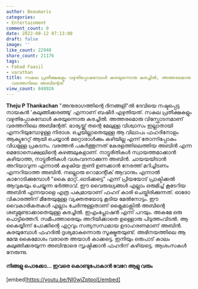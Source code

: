 ```yaml
---
author: Beaumaris
categories:
- Entertainment
comment_count: 0
date: 2022-08-12 07:13:00
draft: false
image: ''
like_count: 22940
share_count: 21176
tags:
- Fahad Faasil
- varathan
title: സകല പ്രതീക്ഷകളും വഴുതിപ്പോകുമ്പോൾ കരയുന്നൊരു കരച്ചിൽ, അത്തരമൊരു വിസ്ഫോടനമാണ്
  വരത്തനിലെ അബിന്റേത്
view_count: 848926
---
```


**Theju P Thankachan** "അനുരാഗത്തിന്റെ ദിനങ്ങളി"ൽ ദേവിയെ നഷ്ടപ്പെട്ട നായകൻ 'കുലുങ്ങിക്കരഞ്ഞു' എന്നാണ് ബഷീർ എഴുതിയത്. സകല പ്രതീക്ഷകളും വഴുതിപ്പോകുമ്പോൾ കരയുന്നൊരു കരച്ചിൽ. അത്തരമൊരു വിസ്ഫോടനമാണ് വരത്തനിലെ അബിന്റേത്. ഭാര്യയ്ക്ക് തന്റെ മേലുള്ള വിശ്വാസം ഇല്ലാതായി എന്നറിയുമ്പോഴുള്ള നിരാശ. ഒച്ചയില്ലാതെയുള്ള ആ വിലാപം ഫഹദിനോളം ആക്യുറേറ്റ് ആയി ചെയ്യാൻ മറ്റൊരാൾക്കും കഴിയില്ല എന്ന് തോന്നിപ്പോകും വിധമുള്ള പ്രകടനം. വരത്തൻ പകർത്തുന്നത് കേരളത്തിലെത്തിയ അബിൻ എന്ന മെട്രോസെക്ഷ്വലിന്റെ കുഴങ്ങലുകളാണ്. നാട്ടുരീതികൾ സ്വായത്തമാക്കാൻ കഴിയാത്ത, നാട്ടുരീതികൾ വശംവദനാക്കുന്ന അബിൻ. ചായയയിടാൻ അറിയാവുന്ന എന്നാൽ കഴുകിയ തുണി ഉണക്കാൻ നേരത്ത് മറിച്ചിടണം എന്നറിയാത്ത അബിൻ. നല്ലൊരു റൊമാന്റിക് ആവാനും എന്നാൽ കാറോടിക്കുമ്പോൾ "കൈ മാറ്റ്..ഓടിക്കട്ടെ" എന്ന് പ്രിയയോട് പ്രാക്ടിക്കൽ ആവുകയും ചെയ്യുന്ന ഭർത്താവ്. ഈ വൈരുദ്ധ്യങ്ങൾ എല്ലാം ഒരുമിച്ച് കൂടേറിയ അബിൻ എന്നയാളെ എത്ര പക്വമായാണ് ഫഹദ് കാരി ചെയ്തിരിക്കുന്നത്. ഓരോ വികാരത്തിന് മീതേയുമുള്ള വ്യക്തതയോടു കൂടിയ മേൽനോട്ടം. ഈ വൈകാരികതകൾ എല്ലാം ചേർന്നുള്ളതാണ് ക്ലൈമാക്സിൽ അബിന്റെ ശബ്ദമുണ്ടാക്കാതെയുള്ള കരച്ചിൽ. ഇഎംപ്ലോഷൻ എന്ന് പറയും. അകമേ ഒരു പൊട്ടിത്തെറി. സമീപത്താരെയും അറിയിക്കാതെ ഉള്ളൊരു പിടുത്തംവിടൽ. ആ കൈയ്യീന്ന് പോക്കിന്റെ ഏറ്റവും സത്യസന്ധമായ ഉദാഹരണമാണ് അബിൻ. കരയുമ്പോൾ ഫഹദിൽ ദൃശ്യമാകുന്നൊരു സൂക്ഷ്മതയുണ്ട്. അഭിനയത്തിലെ ആ മേന്മ കൈമോശം വരാതെ അയാൾ കാക്കട്ടെ. ഇനിയും ഒരുപാട് കാലം കുലുങ്ങിക്കരയുന്ന അബിന്മാരെ സൃഷ്ടിക്കാൻ ഫഹദിന് കഴിയട്ടെ. ആശംസകൾ നേരുന്നു. 

#### നിങ്ങളു പൊക്കോ... ഇവരെ കൊണ്ടുപോകാൻ വേറേ ആളു വരും

[embed]https://youtu.be/NI0wjZptpoI[/embed]